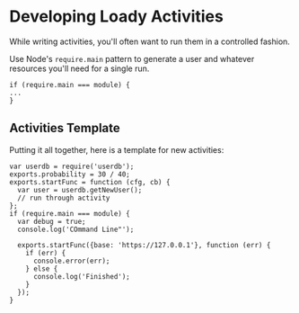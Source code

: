 Developing Loady Activities
===========================

While writing activities, you'll often want to run them in a controlled fashion.

Use Node's `require.main` pattern to generate a user and whatever resources you'll
need for a single run.

    if (require.main === module) {
    ...
    }

Activities Template
-------------------

Putting it all together, here is a template for new activities:

    var userdb = require('userdb');
    exports.probability = 30 / 40;
    exports.startFunc = function (cfg, cb) {
      var user = userdb.getNewUser();
      // run through activity
    };
    if (require.main === module) {
      var debug = true;
      console.log('COmmand Line"');

      exports.startFunc({base: 'https://127.0.0.1'}, function (err) {
        if (err) {
          console.error(err);
        } else {
          console.log('Finished');
        }
      });
    }